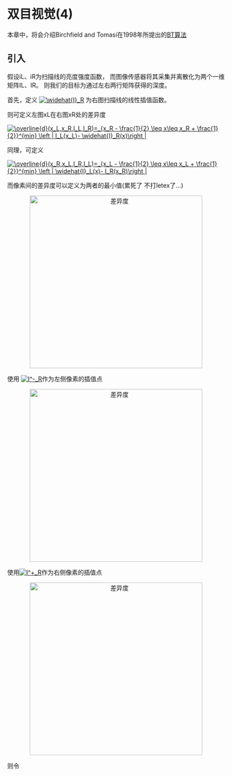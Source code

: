 双目视觉(4)
=========
本章中，将会介绍Birchfield and Tomasi在1998年所提出的[BT算法](http://code.opencv.org/attachments/605/BT1998.pdf)

## 引入
假设iL、iR为扫描线的亮度强度函数，
而图像传感器将其采集并离散化为两个一维矩阵IL、IR。
则我们的目标为通过左右两行矩阵获得的深度。

首先，定义
<a href="https://www.codecogs.com/eqnedit.php?latex=\widehat{I}_R" target="_blank"><img src="https://latex.codecogs.com/gif.latex?\widehat{I}_R" title="\widehat{I}_R" /></a>
为右图扫描线的线性插值函数。

则可定义左图xL在右图xR处的差异度

<a href="https://www.codecogs.com/eqnedit.php?latex=\overline{d}(x_L,x_R,I_L,I_R)=_{x_R&space;-&space;\frac{1}{2}&space;\leq&space;x\leq&space;x_R&space;&plus;&space;\frac{1}{2}}^{min}&space;\left&space;|&space;I_L(x_L)-&space;\widehat{I}_R(x)\right&space;|" target="_blank"><img src="https://latex.codecogs.com/gif.latex?\overline{d}(x_L,x_R,I_L,I_R)=_{x_R&space;-&space;\frac{1}{2}&space;\leq&space;x\leq&space;x_R&space;&plus;&space;\frac{1}{2}}^{min}&space;\left&space;|&space;I_L(x_L)-&space;\widehat{I}_R(x)\right&space;|" title="\overline{d}(x_L,x_R,I_L,I_R)=_{x_R - \frac{1}{2} \leq x\leq x_R + \frac{1}{2}}^{min} \left | I_L(x_L)- \widehat{I}_R(x)\right |" /></a>

同理，可定义

<a href="https://www.codecogs.com/eqnedit.php?latex=\overline{d}(x_R,x_L,I_R,I_L)=_{x_L&space;-&space;\frac{1}{2}&space;\leq&space;x\leq&space;x_L&space;&plus;&space;\frac{1}{2}}^{min}&space;\left&space;|&space;\widehat{I}_L(x)-&space;I_R(x_R)\right&space;|" target="_blank"><img src="https://latex.codecogs.com/gif.latex?\overline{d}(x_R,x_L,I_R,I_L)=_{x_L&space;-&space;\frac{1}{2}&space;\leq&space;x\leq&space;x_L&space;&plus;&space;\frac{1}{2}}^{min}&space;\left&space;|&space;\widehat{I}_L(x)-&space;I_R(x_R)\right&space;|" title="\overline{d}(x_R,x_L,I_R,I_L)=_{x_L - \frac{1}{2} \leq x\leq x_L + \frac{1}{2}}^{min} \left | \widehat{I}_L(x)- I_R(x_R)\right |" /></a>

而像素间的差异度可以定义为两者的最小值(累死了 不打letex了...)
<div  align="center">    
<img src="https://raw.githubusercontent.com/lvniqi/machine-learning/master/stero_vision/notes/Stereo%20camera_algorithm2_p1.PNG" width = "400" alt="差异度" align=center />
</div>

使用
<a href="https://www.codecogs.com/eqnedit.php?latex=I^-_R" target="_blank"><img src="https://latex.codecogs.com/gif.latex?I^-_R" title="I^-_R" /></a>作为左侧像素的插值点
<div  align="center">    
<img src="https://raw.githubusercontent.com/lvniqi/machine-learning/master/stero_vision/notes/Stereo%20camera_algorithm2_p2.PNG" width = "400" alt="差异度" align=center />
</div>

使用<a href="https://www.codecogs.com/eqnedit.php?latex=I^&plus;_R" target="_blank"><img src="https://latex.codecogs.com/gif.latex?I^&plus;_R" title="I^+_R" /></a>作为右侧像素的插值点
<div  align="center">    
<img src="https://raw.githubusercontent.com/lvniqi/machine-learning/master/stero_vision/notes/Stereo%20camera_algorithm2_p3.PNG" width = "400" alt="差异度" align=center />
</div>

则令